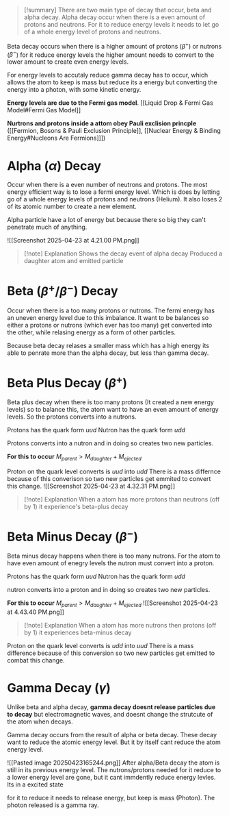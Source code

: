 
>[!summary]
There are two main type of decay that occur, beta and alpha decay. Alpha decay occur when there is a even amount of protons and neutrons. For it to reduce energy levels it needs to let go of a whole energy level of protons and neutrons.
>
Beta decay occurs when there is a higher amount of protons ($\beta ^+$) or nutrons ($\beta^-$) for it reduce energy levels the higher amount needs to convert to the lower amount to create even energy levels.
>
For energy levels to accutaly reduce gamma decay has to occur, which allows the atom to keep is mass but reduce its a energy but converting the energy into a photon, with some kinetic energy.
>
**Energy levels are due to the Fermi gas model**. [[Liquid Drop & Fermi Gas Model#Fermi Gas Model]]
>
**Nurtrons and protons inside a attom obey Pauli exclision princple** ([[Fermion, Bosons & Pauli Exclusion Principle]], [[Nuclear Energy & Binding Energy#Nucleons Are Fermions]]])

# Alpha ($\alpha$) Decay
Occur when there is a even number of neutrons and protons. The most energy efficient way is to lose a fermi energy level. Which is does by letting go of a whole energy levels of protons and neutrons (Helium). It also loses 2 of its atomic number to create a new element.

Alpha particle have a lot of energy but because there so big they can't penetrate much of anything.

![[Screenshot 2025-04-23 at 4.21.00 PM.png]]
>[!note] Explanation
Shows the decay event of alpha decay 
Produced a daughter atom and emitted particle
# Beta ($\beta^+ / \beta ^-$) Decay
Occur when there is a too many protons or nutrons. The fermi energy has an uneven energy level due to this imbalance. It want to be balances so either a protons or nutrons (which ever has too many) get converted into the other, while relasing energy as a form of other particles.

Because beta decay relases a smaller mass which has a high energy its able to penrate more than the alpha decay, but less than gamma decay.

# Beta Plus Decay ($\beta^+$) 
Beta plus decay when there is too many protons (It created a new energy levels) so to balance this, the atom want to have an even amount of energy levels. So the protons converts into a nutrons.

Protons has the quark form $uud$ 
Nutron has the quark form $udd$ 

Protons converts into a nutron and in doing so creates two new particles.

**For this to occur** $M_{parent} > M_{daughter} + M_{ejected}$ 

Proton on the quark level converts is $uud$ into $udd$
There is a mass differnce because of this converison so two new particles get emmited to convert this change.
![[Screenshot 2025-04-23 at 4.32.31 PM.png]]
>[!note] Explanation
When a atom has more protons than neutrons (off by 1) it experience's beta-plus decay
# Beta Minus Decay ($\beta^-$) 
Beta minus decay happens when there is too many nutrons. For the atom to have even amount of enegry levels the nutron must convert into a proton.

Protons has the quark form $uud$ 
Nutron has the quark form $udd$ 

nutron converts into a proton and in doing so creates two new particles.

**For this to occur** $M_{parent} > M_{daughter} + M_{ejected}$ 
![[Screenshot 2025-04-23 at 4.43.40 PM.png]]
>[!note] Explanation
When a atom has more nutrons then protons (off by 1) it experiences beta-minus decay

Proton on the quark level converts is $udd$ into $uud$
There is a mass difference because of this conversion so two new particles get emitted to combat this change.

# Gamma Decay ($\gamma$)
Unlike beta and alpha decay, **gamma decay doesnt release particles due to decay** but electromagnetic waves, and doesnt change the strutcute of the atom when decays.

Gamma decay occurs from the result of alpha or beta decay. These decay want to reduce the atomic energy level. But it by itself cant reduce the atom energy level. 

![[Pasted image 20250423165244.png]]
After alpha/Beta decay the atom is still in its previous energy level. The nutrons/protons needed for it reduce to a lower energy level are gone, but it cant immdently reduce energy levles. Its in a excited state

for it to reduce it needs to release energy, but keep is mass (Photon). The photon released is a gamma ray.








